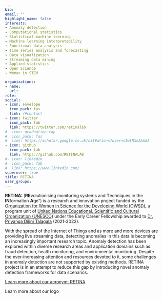```yaml
---
bio: 
email: ""
highlight_name: false
interests:
- Anomaly detection
- Computational statistics
- Statistical machine learning
- Machine learning interpretability
- Functional data analysis
- Time series analysis and forecasting
- Data visualization
- Streaming data mining
- Applied statistics
- Open Science
- Women in STEM

organizations:
- name: 
  url: 
role: 
social:
- icon: envelope
  icon_pack: fas
  link: /#contact
- icon: twitter
  icon_pack: fab
  link: https://twitter.com/retinalab
#- icon: graduation-cap
#  icon_pack: fas
#  link: https://scholar.google.co.uk/cit#ations?user=sIwtMXoAAAAJ
- icon: github
  icon_pack: fab
  link: https://github.com/RETINALAB
#- icon: linkedin
#  icon_pack: fab
#  link: https://www.linkedin.com/
superuser: true
title: RETINA 
user_groups:
---
```


**RETINA:** (**RE**volutionising monitoring systems and **T**echniques in the **IN**formation **A**ge”) is a research and innovation project funded by the [Organization for Women in Science for the Developing World (OWSD)](https://owsd.net/), a program unit of [United Nations Educational, Scientific and Cultural Organization (UNESCO)](https://en.unesco.org/) under the Early Career Fellowship awarded to [Dr. Priyanga Dilini Talagala](https://prital.netlify.app/) (2021-2022).

With the spread of the Internet of Things and as more and more devices are providing live streaming data, detecting anomalies in this data is becoming an increasingly important research topic. Anomaly detection has been explored within diverse research areas and application domains such as fraud detection, health monitoring, and environmental monitoring. Despite the ever-increasing attention and resources devoted to it, some challenges in anomaly detection are not supported by existing methods.  RETINA project is in an attempt to reduce this gap by introducing novel anomaly detection frameworks for data scenarios. 

[Learn more about our acronym: RETINA](https://retinalab.netlify.app/post/acronym/)

Learn more about our logo 
